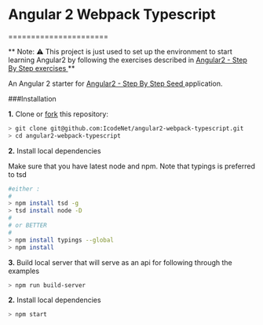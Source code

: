 # Angular 2 Webpack Typescript 
 ======================
  
 ** Note: :warning: This project is just used to set up the environment to start learning Angular2 by following the exercises described in [Angular2 - Step By Step exercises ](https://github.com/IcodeNet/angular2-webpack-typescript-exercises) **
 
 An Angular 2 starter for [Angular2 - Step By Step Seed ](https://github.com/IcodeNet/angular2-webpack-typescript) application.

###<a name="installation"></a>Installation


**1.** Clone or [fork](https://github.com/IcodeNet/angular2-webpack-typescript/fork) this repository:
```bash
> git clone git@github.com:IcodeNet/angular2-webpack-typescript.git 
> cd angular2-webpack-typescript
```

**2.** Install local dependencies

Make sure that you have latest node and npm. Note that typings is preferred to tsd

```bash
#either :
#
> npm install tsd -g 
> tsd install node -D
#
# or BETTER
#
> npm install typings --global
> npm install

```
 
**3.** Build local server that will serve as an api for following through the examples
```bash
> npm run build-server
``` 
 
 **2.** Install local dependencies
 ```bash
 > npm start
 ```
 


